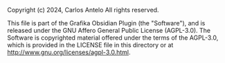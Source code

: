 Copyright (c) 2024, Carlos Antelo
All rights reserved.

This file is part of the Grafika Obsidian Plugin (the "Software"), and is released under the 
GNU Affero General Public License (AGPL-3.0). The Software is copyrighted material 
offered under the terms of the AGPL-3.0, which is provided in the LICENSE file in 
this directory or at <http://www.gnu.org/licenses/agpl-3.0.html>.

